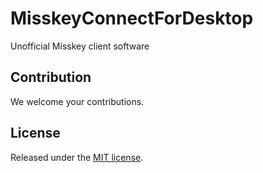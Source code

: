 # MisskeyConnectForDesktop
Unofficial Misskey client software

## Contribution
We welcome your contributions.

## License
Released under the [MIT license](license).
